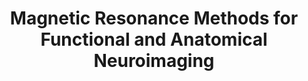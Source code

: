 ---
title: "Magnetic Resonance Methods for Functional and Anatomical Neuroimaging"
project_id: 
conference_id: ""
presenters:
   - peter_bandettini
summary: "<p>Obesity Workshop</p>"
file: /assets/presentations/T229.ppt
filename: T229.ppt
layout: presentation
---